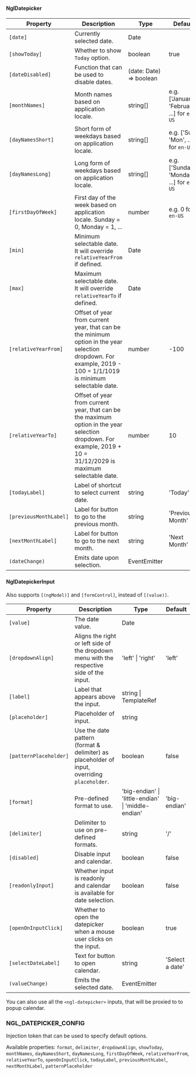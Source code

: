 ### <ngl-datepicker>
#### NglDatepicker

| Property | Description | Type | Default |
| -------- | ----------- | ---- | ------- |
| `[date]` | Currently selected date. | Date | |
| `[showToday]` | Whether to show `Today` option. | boolean | true |
| `[dateDisabled]` | Function that can be used to disable dates. | (date: Date) => boolean | |
| `[monthNames]` | Month names based on application locale. | string[] | e.g. ['January', 'February', ...] for `en-US` |
| `[dayNamesShort]` | Short form of weekdays based on application locale. | string[] | e.g. ['Sun', 'Mon', ...] for `en-US` |
| `[dayNamesLong]` | Long form of weekdays based on application locale. | string[] | e.g. ['Sunday', 'Monday', ...] for `en-US` |
| `[firstDayOfWeek]` | First day of the week based on application locale. Sunday = 0, Monday = 1, ... | number | e.g. 0 for `en-US` |
| `[min]` | Minimum selectable date. It will override `relativeYearFrom` if defined. | Date | |
| `[max]` | Maximum selectable date. It will override `relativeYearTo` if defined. | Date | |
| `[relativeYearFrom]` | Offset of year from current year, that can be the minimum option in the year selection dropdown. For example, 2019 - 100 = 1/1/1019 is minimum selectable date. | number | -100 |
| `[relativeYearTo]` | Offset of year from current year, that can be the maximum option in the year selection dropdown. For example, 2019 + 10 = 31/12/2029 is maximum selectable date. | number | 10 |
| `[todayLabel]` | Label of shortcut to select current date. | string | 'Today' |
| `[previousMonthLabel]` | Label for button to go to the previous month. | string | 'Previous Month' |
| `[nextMonthLabel]` | Label for button to go to the next month. | string | 'Next Month' |
| `(dateChange)` | Emits date upon selection. | EventEmitter<Date> | |


### <ngl-datepicker-input>
#### NglDatepickerInput

Also supports `[(ngModel)]` and `[formControl]`, instead of `[(value)]`.

| Property | Description | Type | Default |
| -------- | ----------- | ---- | ------- |
| `[value]` | The date value. | Date | |
| `[dropdownAlign]` | Aligns the right or left side of the dropdown menu with the respective side of the input. | 'left' \| 'right' | 'left' |
| `[label]` | Label that appears above the input. | string \| TemplateRef<any> | |
| `[placeholder]` | Placeholder of input. | string | |
| `[patternPlaceholder]` | Use the date pattern (format & delimiter) as placeholder of input, overriding `placeholder`. | boolean | false |
| `[format]` | Pre-defined format to use. | 'big-endian' \| 'little-endian' \| 'middle-endian' | 'big-endian' |
| `[delimiter]` | Delimiter to use on pre-defined formats. | string | '/' |
| `[disabled]` | Disable input and calendar. | boolean | false |
| `[readonlyInput]` | Whether input is readonly and calendar is available for date selection. | boolean | false |
| `[openOnInputClick]` | Whether to open the datepicker when a mouse user clicks on the input. | boolean | true |
| `[selectDateLabel]` | Text for button to open calendar. | string | 'Select a date' |
| `(valueChange)` | Emits the selected date. | EventEmitter<Date> | |

You can also use all the `<ngl-datepicker>` inputs, that will be proxied to to popup calendar.

### NGL_DATEPICKER_CONFIG<NglDatepickerConfig>

Injection token that can be used to specify default options.

Available properties: `format`, `delimiter`, `dropdownAlign`, `showToday`, `monthNames`, `dayNamesShort`, `dayNamesLong`, `firstDayOfWeek`, `relativeYearFrom`, `relativeYearTo`, `openOnInputClick`, `todayLabel`, `previousMonthLabel`, `nextMonthLabel`, `patternPlaceholder`